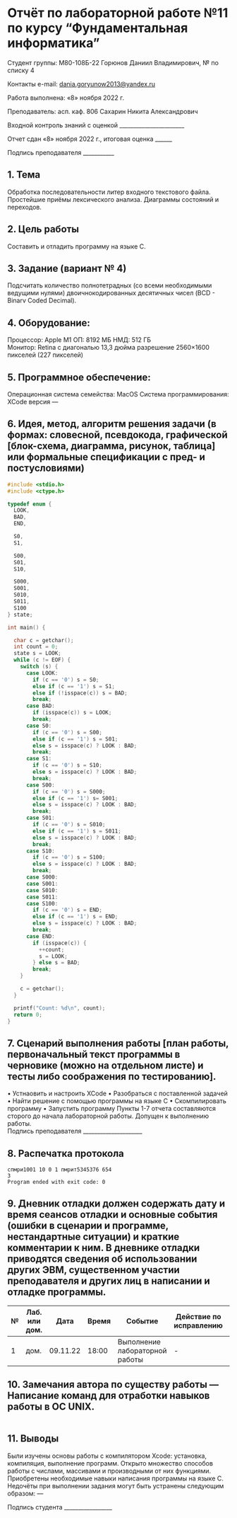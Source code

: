  # Отчёт по лабораторной работе №11 по курсу “Фундаментальная информатика”

Студент группы: М80-108Б-22 Горюнов Даниил Владимирович, № по списку 4 

Контакты e-mail: dania.goryunow2013@yandex.ru

Работа выполнена: «8» ноября 2022 г.

Преподаватель: асп. каф. 806 Сахарин Никита Александрович

Входной контроль знаний с оценкой _______________________

Отчет сдан «8» ноября 2022 г., итоговая оценка ______

Подпись преподавателя ___________


## 1. Тема
Обработка последовательности литер входного текстового файла. Простейшие приёмы лексического анализа. Диаграммы состояний и переходов.
## 2. Цель работы
Составить и отладить программу на языке C.
## 3. Задание (вариант № 4)
Подсчитать количество полнотетрадных (со всеми необходимыми ведущими нулями) двоичнокодированных десятичных чисел (BCD - Binarv Coded Decimal).
## 4. Оборудование:
Процессор: Apple M1
ОП: 8192 МБ
НМД: 512 ГБ  
Монитор: Retina c диагональю 13,3 дюйма разрешение 2560×1600 пикселей (227 пикселей)
## 5. Программное обеспечение:
Операционная система семейства: MacOS 
Система программирования: XCode версия — 
## 6. Идея, метод, алгоритм решения задачи (в формах: словесной, псевдокода, графической [блок-схема, диаграмма, рисунок, таблица] или формальные спецификации с пред- и постусловиями)
```c:/Lab-11/main.c
#include <stdio.h>
#include <ctype.h>

typedef enum {
  LOOK,
  BAD,
  END,

  S0,
  S1,

  S00,
  S01,
  S10,

  S000,
  S001,
  S010,
  S011,
  S100
} state;

int main() {

  char c = getchar();
  int count = 0;
  state s = LOOK;
  while (c != EOF) {
    switch (s) {
      case LOOK:
        if (c == '0') s = S0;
        else if (c == '1') s = S1;
        else if (!isspace(c)) s = BAD;
        break;
      case BAD:
        if (isspace(c)) s = LOOK;
        break;
      case S0:
        if (c == '0') s = S00;
        else if (c == '1') s = S01;
        else s = isspace(c) ? LOOK : BAD;
        break;
      case S1:
        if (c == '0') s = S10;
        else s = isspace(c) ? LOOK : BAD;
        break;
      case S00:
        if (c == '0') s = S000;
        else if (c == '1') s= S001;
        else s = isspace(c) ? LOOK : BAD;
        break;
      case S01:
        if (c == '0') s = S010;
        else if (c == '1') s = S011;
        else s = isspace(c) ? LOOK : BAD;
        break;
      case S10:
        if (c == '0') s = S100;
        else s = isspace(c) ? LOOK : BAD;
        break;
      case S000:
      case S001:
      case S010:
      case S011:
      case S100:
        if (c == '0') s = END;
        else if (c == '1') s = END;
        else s = isspace(c) ? LOOK : BAD;
        break;
      case END:
        if (isspace(c)) {
          ++count;
          s = LOOK;
        } else s = BAD;
        break;
    }

    c = getchar();
  }

  printf("Count: %d\n", count);
  return 0;
}

```

## 7. Сценарий выполнения работы [план работы, первоначальный текст программы в черновике (можно на отдельном листе) и тесты либо соображения по тестированию]. 
• Устнаовить и настроить XCode
• Разобраться с поставленной задачей
• Найти решение с помощью программы на языке С
•	Скомпилировать программу
•	Запустить программу
Пункты 1-7 отчета составляются сторого до начала лабораторной работы.
Допущен к выполнению работы.  
Подпись преподавателя _____________________
## 8. Распечатка протокола 
```
спмри1001 10 0 1 пмрит5345376 654 
3
Program ended with exit code: 0
```
## 9. Дневник отладки должен содержать дату и время сеансов отладки и основные события (ошибки в сценарии и программе, нестандартные ситуации) и краткие комментарии к ним. В дневнике отладки приводятся сведения об использовании других ЭВМ, существенном участии преподавателя и других лиц в написании и отладке программы.

| № |  Лаб. или дом. | Дата | Время | Событие | Действие по исправлению | Примечание |
| ------ | ------ | ------ | ------ | ------ | ------ | ------ |
| 1 | дом. | 09.11.22 | 18:00 | Выполнение лабораторной работы | - | - |
## 10. Замечания автора по существу работы — Написание команд для отработки навыков работы в ОС UNIX.
```

```
## 11. Выводы
Были изучены основы работы с компилятором Xcode: установка, компиляция, выполнение программ. Открыто множество способов работы с числами, массивами и производными от них функциями. Приобретены необходимые навыки написания программы на языке С.
Недочёты при выполнении задания могут быть устранены следующим образом: —

Подпись студента _________________




